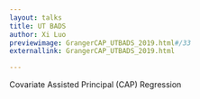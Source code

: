 ```yaml
---
layout: talks
title: UT BADS
author: Xi Luo
previewimage: GrangerCAP_UTBADS_2019.html#/33
externallink: GrangerCAP_UTBADS_2019.html

---
```

Covariate Assisted Principal (CAP) Regression
